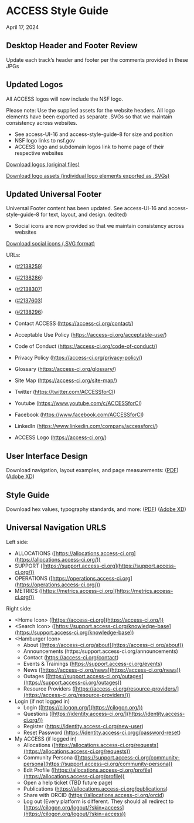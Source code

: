 # ACCESS Style Guide

April 17, 2024

## Desktop Header and Footer Review

Update each track’s header and footer per the comments provided in these JPGs

## Updated Logos

All ACCESS logos will now include the NSF logo.

Please note: Use the supplied assets for the website headers. All logo elements have been exported as separate .SVGs so that we maintain consistency across websites.

- See access-UI-16 and access-style-guide-8 for size and position
- NSF logo links to nsf.gov
- ACCESS logo and subdomain logos link to home page of their respective websites

[Download logos (original files)](https://github.com/access-ci-org/Web_and_Branding/tree/master/logos/logos.zip)

[Download logo assets (individual logo elements exported as .SVGs)](https://github.com/access-ci-org/Web_and_Branding/tree/master/logos)

## Updated Universal Footer

Universal Footer content has been updated. See access-UI-16 and access-style-guide-8 for text, layout, and design. (edited)

- Social icons are now provided so that we maintain consistency across websites

[Download social icons (.SVG format)](https://github.com/access-ci-org/Web_and_Branding/tree/master/social)

URLs:

- ([#2138259](https://www.nsf.gov/awardsearch/showAward?AWD_ID=2138259&HistoricalAwards=false))
- ([#2138286](https://www.nsf.gov/awardsearch/showAward?AWD_ID=2138286&HistoricalAwards=false))
- ([#2138307](https://www.nsf.gov/awardsearch/showAward?AWD_ID=2138307&HistoricalAwards=false))
- ([#2137603](https://www.nsf.gov/awardsearch/showAward?AWD_ID=2137603&HistoricalAwards=false))
- ([#2138296](https://www.nsf.gov/awardsearch/showAward?AWD_ID=2138296&HistoricalAwards=false))

- Contact ACCESS (https://access-ci.org/contact/)

- Acceptable Use Policy (https://access-ci.org/acceptable-use/)

- Code of Conduct (https://access-ci.org/code-of-conduct/)

- Privacy Policy (https://access-ci.org/privacy-policy/)

- Glossary (https://access-ci.org/glossary/)

- Site Map (https://access-ci.org/site-map/)

- Twitter (https://twitter.com/ACCESSforCI)

- Youtube (https://www.youtube.com/c/ACCESSforCI)

- Facebook (https://www.facebook.com/ACCESSforCI)

- LinkedIn (https://www.linkedin.com/company/accessforci/)

- ACCESS Logo (https://access-ci.org/)

## User Interface Design

Download navigation, layout examples, and page measurements:
([PDF](https://github.com/access-ci-org/Web_and_Branding/blob/master/access-UI-16.pdf))
([Adobe XD](https://github.com/access-ci-org/Web_and_Branding/blob/master/access-UI-16.xd))

## Style Guide

Download hex values, typography standards, and more:
([PDF](https://github.com/access-ci-org/Web_and_Branding/blob/master/access-style-guide-8.pdf))
([Adobe XD](https://github.com/access-ci-org/Web_and_Branding/blob/master/access-style-guide-8.xd))

## Universal Navigation URLS

Left side:

- ALLOCATIONS ([https://allocations.access-ci.org](https://allocations.access-ci.org/))
- SUPPORT ([https://support.access-ci.org](https://support.access-ci.org/))
- OPERATIONS ([https://operations.access-ci.org](https://operations.access-ci.org/))
- METRICS ([https://metrics.access-ci.org](https://metrics.access-ci.org/))

Right side:

- \<Home Icon\> ([https://access-ci.org](https://access-ci.org/))
- \<Search Icon\> ([https://support.access-ci.org/knowledge-base](https://support.access-ci.org/knowledge-base))
- \<Hamburger Icon\>
  - About ([https://access-ci.org/about](https://access-ci.org/about))
  - Announcements (https:/support.access-ci.org/announcements)
  - Contact (https://access-ci.org/contact)
  - Events & Trainings (https://support.access-ci.org/events)
  - News ([https://access-ci.org/news](https://access-ci.org/news))
  - Outages ([https://support.access-ci.org/outages](https://support.access-ci.org/outages))
  - Resource Providers ([https://access-ci.org/resource-providers/](https://access-ci.org/resource-providers/))
- Login (if not logged in)
  - Login ([https://cilogon.org/](https://cilogon.org/))
  - Questions ([https://identity.access-ci.org/](https://identity.access-ci.org/))
  - Register (https://identity.access-ci.org/new-user)
  - Reset Password (https://identity.access-ci.orgg/password-reset)
- My ACCESS (if logged in)
  - Allocations ([https://allocations.access-ci.org/requests](https://allocations.access-ci.org/requests))
  - Community Persona ([https://support.access-ci.org/community-persona](https://support.access-ci.org/community-persona))
  - Edit Profile ([https://allocations.access-ci.org/profile](https://allocations.access-ci.org/profile))
  - Open a help ticket (TBD future page)
  - Publications (https://allocations.access-ci.org/publications)
  - Share with ORCID (https://allocations.access-ci.org/orcid)
  - Log out (Every platform is different. They should all redirect to [https://cilogon.org/logout/?skin=access](https://cilogon.org/logout/?skin=access))

##
